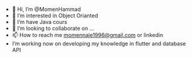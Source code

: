 - 👋 Hi, I’m @MomenHammad
- 👀 I’m interested in Object Orianted
- 🌱 I’m  have Java cours
- 💞️ I’m looking to collaborate on ...
- 📫 How to reach me momennaje1996@gmail.com or linkedin
- I’m working now on developing my knowledge in flutter and database API
<!---
MomenHammad/MomenHammad is a ✨ special ✨ repository because its `README.md` (this file) appears on your GitHub profile.
You can click the Preview link to take a look at your changes.
--->

